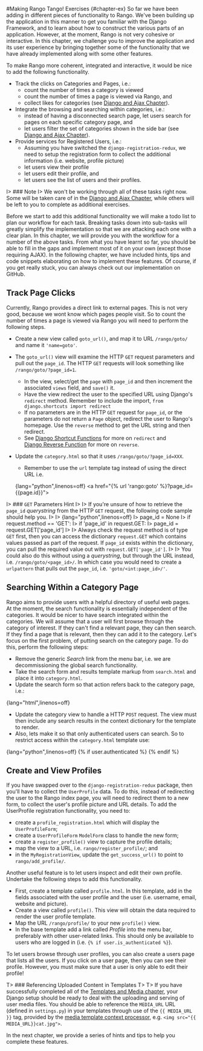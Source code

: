 #Making Rango Tango! Exercises {#chapter-ex} 
So far we have been adding in different pieces of functionality to Rango. We've been building up the application in this manner to get you familiar with the Django Framework, and to learn about how to construct the various parts of an application. However, at the moment, Rango is not very cohesive or interactive. In this chapter, we challenge you to improve the application and its user experience by bringing together some of the functionality that we have already implemented along with some other features.

To make Rango more coherent, integrated and interactive, it would be nice to add the following functionality.

- Track the clicks on Categories and Pages, i.e.:
	- count the number of times a category is viewed
	- count the number of times a page is viewed via Rango, and
	- collect likes for categories (see [Django and Ajax Chapter](#chapter-ajax)).
- Integrate the browsing and searching within categories, i.e.:
	- instead of having a disconnected search page, let users search for pages on each specific category page, and
	- let users filter the set of categories shown in the side bar (see [Django and Ajax Chapter](#chapter-ajax)).
- Provide services for Registered Users, i.e.:
	- Assuming you have switched the `django-registration-redux`, we need to setup the registration form to collect the additional information (i.e. website, profile picture)
	- let users view their profile
	- let users edit their profile, and
	- let users see the list of users and their profiles.

I> ### Note
I> We won't be working through all of these tasks right now. Some will be taken care of in the [Django and Ajax Chapter]({#chapter-ajax}), while others will be left to you to complete as additional exercises.

Before we start to add this additional functionality we will make a todo list to plan our workflow for each task. Breaking tasks down into sub-tasks will greatly simplify the implementation so that we are attacking each one with a clear plan. In this chapter, we will provide you with the workflow for a number of the above tasks. From what you have learnt so far, you should be able to fill in the gaps and implement most of it on your own (except those requiring AJAX). In the following chapter, we have included hints, tips and code snippets elaborating on how to implement these features. Of course, if you get really stuck, you can always check out our implementation on GitHub.

## Track Page Clicks
Currently, Rango provides a direct link to external pages. This is not very good, because we wont know which pages people visit. So to count the number of times a page is viewed via Rango you will need to perform the following steps.

- Create a new view called `goto_url()`, and map it to URL `/rango/goto/` and name it `'name=goto'`.
- The `goto_url()` view will examine the HTTP `GET` request parameters and pull out the `page_id`. The HTTP `GET` requests will look something like `/rango/goto/?page_id=1`.
	- In the view, select/get the `page` with `page_id` and then increment the associated `views` field, and `save()` it.
	- Have the view redirect the user to the specified URL using Django's `redirect` method. Remember to include the import, `from django.shortcuts import redirect`
	- If no parameters are in the HTTP `GET` request for `page_id`, or the parameters do not return a `Page` object, redirect the user to Rango's homepage. Use the `reverse` method to get the URL string and then redirect. 
	- See [Django Shortcut Functions](https://docs.djangoproject.com/en/2.1/topics/http/shortcuts/) for more on `redirect` and    
    [Django Reverse Function](ttps://docs.djangoproject.com/en/2.1/ref/urlresolvers/#django.urls.reverse) for more on `reverse`.
- Update the `category.html` so that it uses `/rango/goto/?page_id=XXX`.
	- Remember to use the `url` template tag instead of using the direct URL i.e. 
	
	{lang="python",linenos=off}
		<a href="{% url 'rango:goto' %}?page_id={{page.id}}"\>


I> ### `GET` Parameters Hint
I>
I> If you're unsure of how to retrieve the `page_id` *querystring* from the HTTP `GET` request, the following code sample should help you.
I>
I> {lang="python",linenos=off}
I> 		page_id = None
I> 		if request.method == 'GET':
I> 		    if 'page_id' in request.GET:
I> 		        page_id = request.GET['page_id']
I>
I> Always check the request method is of type `GET` first, then you can access the dictionary `request.GET` which contains values passed as part of the request. If `page_id` exists within the dictionary, you can pull the required value out with `request.GET['page_id']`.
I>
I> You could also do this without using a *querystring*, but through the URL instead, i.e. `/rango/goto/<page_id>/`. In which case you would need to create a `urlpattern` that pulls out the `page_id`, i.e. `'goto/<int:page_id>/'`.


## Searching Within a Category Page
Rango aims to provide users with a helpful directory of useful web pages. At the moment, the search functionality is essentially independent of the categories. It would be nicer to have search integrated within the categories. We will assume that a user will first browse through the category of interest. If they can't find a relevant page, they can then search. If they find a page that is relevant, then they can add it to the category. Let's focus on the first problem, of putting search on the category page. To do this, perform the following steps:

- Remove the generic *Search* link from the menu bar, i.e. we are decommissioning the global search functionality.
- Take the search form and results template markup from `search.html` and place it into `category.html`.
- Update the search form so that action refers back to the category page, i.e.:

{lang="html",linenos=off}
	<form class="form-inline" id="user_form" 
	    method="post" action="{% url 'rango:show_category'  category.slug %}">

- Update the category view to handle a HTTP `POST` request. The view must then include any search results in the context dictionary for the template to render.
- Also, lets make it so that only authenticated users can search. So to restrict access within the `category.html` template use:

{lang="python",linenos=off}
	{% if user.authenticated %} 
	    <!-- Insert search code here -->
	{% endif %}

## Create and View Profiles
If you have swapped over to the `django-registration-redux` package, then you'll have to collect the `UserProfile` data. To do this, instead of redirecting the user to the Rango index page, you will need to redirect them to a new form, to collect the user's profile picture and URL details. To add the UserProfile registration functionality, you need to:

- create a `profile_registration.html` which will display the `UserProfileForm`;
- create a `UserProfileForm` `ModelForm` class to handle the new form;
- create a `register_profile()` view to capture the profile details;
- map the view to a URL, i.e. `rango/register_profile/`; and
- in the `MyRegistrationView`, update the `get_success_url()` to point to `rango/add_profile/`.

Another useful feature is to let users inspect and edit their own profile. Undertake the following steps to add this functionality.

- First, create a template called `profile.html`. In this template, add in the fields associated with the user profile and the user (i.e. username, email, website and picture).
- Create a view called `profile()`. This view will obtain the data required to render the user profile template.
- Map the URL `/rango/profile/` to your new `profile()` view.
- In the base template add a link called *Profile* into the menu bar, preferably with other user-related links. This should only be available to users who are logged in (i.e. `{% if user.is_authenticated %}`).

To let users browse through user profiles, you can also create a users page that lists all the users. If you click on a user page, then you can see their profile. However, you must make sure that a user is only able to edit their profile!

T> ### Referencing Uploaded Content in Templates
T>
T> If you have successfully completed all of the [Templates and Media chapter](#section-templates-upload), your Django setup should be ready to deal with the uploading and serving of user media files. You should be able to reference the `MEDIA_URL` URL (defined in `settings.py`) in your templates through use of the `{{ MEDIA_URL }}` tag, provided by the [media template context processor](https://docs.djangoproject.com/en/2.1/howto/static-files/), e.g. `<img src="{{ MEDIA_URL}}cat.jpg">`.

In the next chapter, we provide a series of hints and tips to help you complete these features.